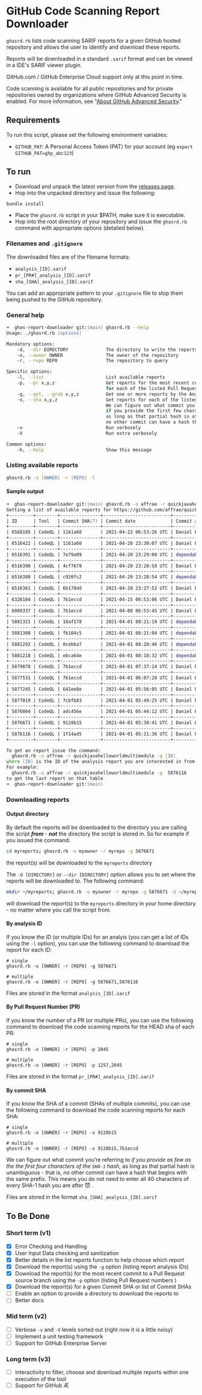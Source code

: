# GitHub Code Scanning Report Downloader

`ghasrd.rb` lists code scanning SARIF reports for a given GitHub hosted repository and allows the user to identify and download these reports.

Reports will be downloaded in a standard `.sarif` format and can be viewed in a IDE's SARIF viewer plugin.

GitHub.com / GitHub Enterprise Cloud support only at this point in time.

Code scanning is available for all public repositories and for private repositories owned by organizations where GitHub Advanced Security is enabled. For more information, see "[About GitHub Advanced Security](https://docs.github.com/en/github/getting-started-with-github/about-github-advanced-security)."

## Requirements

To run this script, please set the following environment variables:

- `GITHUB_PAT`: A Personal Access Token (PAT) for your account (eg `export GITHUB_PAT=ghp_abc123`)

## To run

- Download and unpack the latest version from the [releases page](https://github.com/affrae/ghas-report-downloader/releases).
- Hop into the unpacked directory and issue the following:

``` zsh
bundle install
```

- Place the `ghasrd.rb` script in your $PATH, make sure it is executable.
- Hop into the root directory of your repository and issue the `ghasrd.rb` command with appropriate options (detailed below).

### Filenames and `.gitignore`

The downloaded files are of the filename formats:

- `analysis_[ID].sarif`
- `pr_[PR#]_analysis_[ID].sarif`
- `sha_[SHA]_analysis_[ID].sarif`

You can add an appropriate pattern to your `.gitignore` file to stop them being pushed to the GitHub repository.

### General help

```zsh
➜  ghas-report-downloader git:(main) ghasrd.rb --help
Usage: ./ghasrd.rb [options]

Mandatory options:
    -d, --dir DIRECTORY              The directory to write the reports to
    -o, --owner OWNER                The owner of the repository
    -r, --repo REPO                  The repository to query

Specific options:
    -l, --list                       List available reports
    -p, --pr x,y,z                   Get reports for the most recent commit on the source branch
                                     for each of the listed Pull Request numbers
    -g, --get, --grab x,y,z          Get one or more reports by the Analysis Report ID.
    -s, --sha x,y,z                  Get reports for each of the listed Commit SHAs
                                     We can figure out what commit you’re referring to
                                     if you provide the first few characters of the SHA-1 hash,
                                     as long as that partial hash is at least four characters long and
                                     no other commit can have a hash that begins with the same prefix.
    -v                               Run verbosely
    -V                               Run extra verbosely

Common options:
    -h, --help                       Show this message 
```

### Listing available reports

``` zsh
ghasrd.rb -o [OWNER] -r [REPO] -l
```

#### Sample output

``` zsh
➜  ghas-report-downloader git:(main) ghasrd.rb -o affrae -r quickjavahelloworldmultimodule -l        
Getting a list of available reports for https://github.com/affrae/quickjavahelloworldmultimodule...done.
+---------+--------+---------------+-------------------------+-----------------+-----------------------------------------+
| ID      | Tool   | Commit SHA(7) | Commit date             | Commit author   | Commit message                          |
+---------+--------+---------------+-------------------------+-----------------+-----------------------------------------+
| 6568185 | CodeQL | 1161a60       | 2021-04-22 06:53:26 UTC | Daniel Figucio  | Update README.md                        |
+---------+--------+---------------+-------------------------+-----------------+-----------------------------------------+
| 6516422 | CodeQL | 1161a60       | 2021-04-20 23:30:07 UTC | Daniel Figucio  | Update README.md                        |
+---------+--------+---------------+-------------------------+-----------------+-----------------------------------------+
| 6516391 | CodeQL | 7e79a09       | 2021-04-20 23:29:00 UTC | dependabot[bot] | Bump junit from 4.11 to 4.13.1 in /w... |
+---------+--------+---------------+-------------------------+-----------------+-----------------------------------------+
| 6516390 | CodeQL | 4cf7679       | 2021-04-20 23:28:58 UTC | Daniel Figucio  | Merge pull request #1 from affrae/de... |
+---------+--------+---------------+-------------------------+-----------------+-----------------------------------------+
| 6516388 | CodeQL | c920fc2       | 2021-04-20 23:28:54 UTC | dependabot[bot] | Bump junit from 4.11 to 4.13.1 in /w... |
+---------+--------+---------------+-------------------------+-----------------+-----------------------------------------+
| 6516361 | CodeQL | 6b178dd       | 2021-04-20 23:27:52 UTC | Daniel Figucio  | Merge pull request #4 from affrae/de... |
+---------+--------+---------------+-------------------------+-----------------+-----------------------------------------+
| 6326184 | CodeQL | 7b1eccd       | 2021-04-15 06:53:06 UTC | Daniel Figucio  | Update App.java                         |
+---------+--------+---------------+-------------------------+-----------------+-----------------------------------------+
| 6089337 | CodeQL | 7b1eccd       | 2021-04-08 06:53:45 UTC | Daniel Figucio  | Update App.java                         |
+---------+--------+---------------+-------------------------+-----------------+-----------------------------------------+
| 5881321 | CodeQL | 18af178       | 2021-04-01 08:21:19 UTC | dependabot[bot] | Merge eaf1ca73915a559e783378d39eecc5... |
+---------+--------+---------------+-------------------------+-----------------+-----------------------------------------+
| 5881308 | CodeQL | fb104c5       | 2021-04-01 08:21:04 UTC | dependabot[bot] | Merge ac1fac1fcb823b254cd51b36821379... |
+---------+--------+---------------+-------------------------+-----------------+-----------------------------------------+
| 5881292 | CodeQL | 0cebba7       | 2021-04-01 08:20:46 UTC | dependabot[bot] | Merge 1479c0dee564a5ec9dbc8d82b225da... |
+---------+--------+---------------+-------------------------+-----------------+-----------------------------------------+
| 5881218 | CodeQL | ebca64e       | 2021-04-01 08:18:32 UTC | dependabot[bot] | Merge fb39ac581dfefccd29e9233316b925... |
+---------+--------+---------------+-------------------------+-----------------+-----------------------------------------+
| 5879878 | CodeQL | 7b1eccd       | 2021-04-01 07:37:14 UTC | Daniel Figucio  | Update App.java                         |
+---------+--------+---------------+-------------------------+-----------------+-----------------------------------------+
| 5877531 | CodeQL | 7b1eccd       | 2021-04-01 06:07:20 UTC | Daniel Figucio  | Update App.java                         |
+---------+--------+---------------+-------------------------+-----------------+-----------------------------------------+
| 5877245 | CodeQL | 641ee8e       | 2021-04-01 05:56:05 UTC | Daniel Figucio  | Update App.java                         |
+---------+--------+---------------+-------------------------+-----------------+-----------------------------------------+
| 5877019 | CodeQL | 7cbfb83       | 2021-04-01 05:49:25 UTC | Daniel Figucio  | Update codeql-analysis.yml              |
+---------+--------+---------------+-------------------------+-----------------+-----------------------------------------+
| 5876864 | CodeQL | adc456e       | 2021-04-01 05:44:12 UTC | Daniel Figucio  | added custom config to codeql analys... |
+---------+--------+---------------+-------------------------+-----------------+-----------------------------------------+
| 5876671 | CodeQL | 9128b15       | 2021-04-01 05:38:41 UTC | Daniel Figucio  | added a custom query                    |
+---------+--------+---------------+-------------------------+-----------------+-----------------------------------------+
| 5876116 | CodeQL | 1f14ad5       | 2021-04-01 05:21:38 UTC | Daniel Figucio  | Create codeql-analysis.yml              |
+---------+--------+---------------+-------------------------+-----------------+-----------------------------------------+

To get an report issue the command:
  ghasrd.rb -o affrae -r quickjavahelloworldmultimodule -g [ID]
where [ID] is the ID of the analysis report you are interested in from the table above.
For example:
  ghasrd.rb -o affrae -r quickjavahelloworldmultimodule -g  5876116 
to get the last report on that table                                                                                                                 /6.2s
➜  ghas-report-downloader git:(main) 
```

### Downloading reports

#### Output directory

By default the reports will be downloaded to the directory you are calling the script **_from_** - **_not_** the directory the script is stored in.
So for example if you issued the command:

``` zsh
cd myreports; ghasrd.rb -o myowner -r myrepo -g 5876671
```

the report(s) will be downloaded to the `myreports` directory

The `-d [DIRECTORY]` or `--dir [DIRECTORY]` option allows you to set where the reports will be downloaded to. The following command:

``` zsh
mkdir ~/myreports; ghasrd.rb -o myowner -r myrepo -g 5876671 -d ~/myreports
```

will download the report(s) to the `myreports` directory in your home directory - no matter where you call the script from.
#### By analysis ID

If you know the ID (or multiple IDs) for an analyis (you can get a list of IDs using the `-l` option), you can use the following command to download the report for each ID:

``` shell
# single
ghasrd.rb -o [OWNER] -r [REPO] -g 5876671

# multiple
ghasrd.rb -o [OWNER] -r [REPO] -g 5876671,5876116

```

Files are stored in the format `analysis_[ID].sarif`

#### By Pull Request Number (PR)

If you know the number of a PR (or multiple PRs), you can use the following command to download the code scanning reports for the HEAD sha of each PR:

``` shell
# single
ghasrd.rb -o [OWNER] -r [REPO] -p 2045

# multiple
ghasrd.rb -o [OWNER] -r [REPO] -p 1257,2045
```

Files are stored in the format `pr_[PR#]_analysis_[ID].sarif`

#### By commit SHA

If you know the SHA of a commit (SHAs of multiple commits), you can use the following command to download the code scanning reports for each SHA:

``` shell
# single
ghasrd.rb -o [OWNER] -r [REPO] -s 9128b15

# multiple
ghasrd.rb -o [OWNER] -r [REPO] -s 9128b15,7b1eccd
```

We can figure out what commit you’re referring to _if you provide as few as the the first four characters of the `SHA-1` hash_, as long as that partial hash is  unambiguous - that is, no other commit can have a hash that begins with the same prefix. This means you do not need to enter all 40 characters of every SHA-1 hash you are after :smiling_imp:&nbsp;.

Files are stored in the format `sha_[SHA]_analysis_[ID].sarif`

## To Be Done

### Short term (v1)

- [x] Error Checking and Handling
- [x] User Input Data checking and sanitization
- [x] Better details in the list reports function to help choose which report
- [x] Download the report(s) using the `-g` option (listing report analysis IDs)
- [x] Download the report(s) for the most recent commit to a Pull Request source branch using the `-p` option (listing Pull Request numbers )
- [x] Download the report(s) for a given Commit SHA or list of Commit SHAs
- [ ] Enable an option to provide a directory to download the reports to
- [ ] Better docs

### Mid term (v2)

- [ ] Verbose `-v` and `-V` levels sorted out (right now it is a little noisy)
- [ ] Implement a unit testing framework
- [ ] Support for GitHub Enterprise Server

### Long term (v3)

- [ ] Interactivity to filter, choose and download multiple reports within one execution of the tool
- [ ] Support for GitHub Æ
